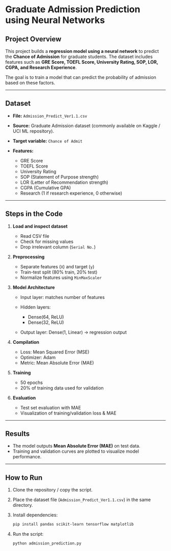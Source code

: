 # Graduate Admission Prediction using Neural Networks

##  Project Overview

This project builds a **regression model using a neural network** to predict the **Chance of Admission** for graduate students.
The dataset includes features such as **GRE Score, TOEFL Score, University Rating, SOP, LOR, CGPA, and Research Experience**.

The goal is to train a model that can predict the probability of admission based on these factors.

---

## Dataset

* **File:** `Admission_Predict_Ver1.1.csv`
* **Source:** Graduate Admission dataset (commonly available on Kaggle / UCI ML repository).
* **Target variable:** `Chance of Admit`
* **Features:**

  * GRE Score
  * TOEFL Score
  * University Rating
  * SOP (Statement of Purpose strength)
  * LOR (Letter of Recommendation strength)
  * CGPA (Cumulative GPA)
  * Research (1 if research experience, 0 otherwise)

---

##  Steps in the Code

1. **Load and inspect dataset**

   * Read CSV file
   * Check for missing values
   * Drop irrelevant column (`Serial No.`)

2. **Preprocessing**

   * Separate features (`X`) and target (`y`)
   * Train-test split (80% train, 20% test)
   * Normalize features using `MinMaxScaler`

3. **Model Architecture**

   * Input layer: matches number of features
   * Hidden layers:

     * Dense(64, ReLU)
     * Dense(32, ReLU)
   * Output layer: Dense(1, Linear) → regression output

4. **Compilation**

   * Loss: Mean Squared Error (MSE)
   * Optimizer: Adam
   * Metric: Mean Absolute Error (MAE)

5. **Training**

   * 50 epochs
   * 20% of training data used for validation

6. **Evaluation**

   * Test set evaluation with MAE
   * Visualization of training/validation loss & MAE

---

##  Results

* The model outputs **Mean Absolute Error (MAE)** on test data.
* Training and validation curves are plotted to visualize model performance.

---

##  How to Run

1. Clone the repository / copy the script.
2. Place the dataset file (`Admission_Predict_Ver1.1.csv`) in the same directory.
3. Install dependencies:

   ```bash
   pip install pandas scikit-learn tensorflow matplotlib
   ```
4. Run the script:

   ```bash
   python admission_prediction.py
   ```

